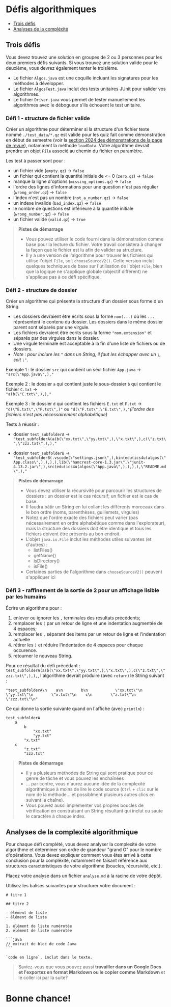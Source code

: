 # Défis algorithmiques

- [Trois défis](#trois-défis)
- [Analyses de la compléxité](#analyses-de-la-complexité-algorithmique)

## Trois défis

Vous devez trouvez une solution en groupes de 2 ou 3 personnes pour les deux premiers défis suivants. Si vous trouvez une solution valide pour le deuxième, vous devrez également tenter le troisième.

- Le fichier `Algos.java` est une coquille incluant les signatures pour les méthodes à développer.
- Le fichier `AlgosTest.java` inclut des tests unitaires JUnit pour valider vos algorithmes.
- Le fichier `Driver.java` vous permet de tester manuellement les algorithmes avec le débogueur s'ils échouent le test unitaire.

### Défi 1 - structure de fichier valide

Créer un algorithme pour déterminer si la structure d'un fichier texte nommé `./test_data/*.qz` est valide pour les quiz fait comme démonstration en début de semestre (voir la [section 2024 des démonstrations de la page de revue](https://physcrowley.github.io/ICS4U/u1-Revue.html#dmonstrations)), notamment la méthode `loadData`. Votre algorithme devrait prendre un objet `File` associé au chemin du fichier en paramètre.

Les test à passer sont pour :

- un fichier vide (`empty.qz`) -> `false`
- un fichier qui contient la quantité initiale de <= 0 (`zero.qz`) -> `false`
- manque la ligne d'options (`missing_options.qz`) -> `false`
- l'ordre des lignes d'informations pour une question n'est pas régulier (`wrong_order.qz`) -> `false`
- l'index n'est pas un nombre (`not_a_number.qz`) -> `false`
- un indexe invalide (`bad_index.qz`) -> `false`
- le nombre de questions est inférieure à la quantité initiale (`wrong_number.qz`) -> `false`
- un fichier valide (`valid.qz`) -> `true`

> **Pistes de démarrage**
> 
> - Vous pouvez utiliser le code fourni dans la démonstration comme base pour la lecture du fichier. Votre travail consistera à changer la façon que le fichier est lu afin de valider sa structure.
> - Il y a une version de l'algorithme pour trouver les fichiers qui utilise l'objet `File`, soit `chooseSourceV2()`. Cette version inclut quelques techniques de base sur l'utilisation de l'objet `File`, bien que la logique ne s'applique globale (objectif différent) ne s'applique pas à ce défi spécifique.

### Défi 2 - structure de dossier

Créer un algorithme qui présente la structure d'un dossier sous forme d'un String.

- Les dossiers devraient être écrits sous la forme `nom(...)` où les `...` réprésentent le contenu du dossier. Les dossiers dans le même dossier parent sont séparés par une virgule.
- Les fichiers devraient être écrits sous la forme `"nom.extension"` et séparés par des virgules dans le dossier.
- Une virgule terminale est acceptable à la fin d'une liste de fichiers ou de dossiers.
- _Note : pour inclure les `"` dans un String, il faut les échapper avec un `\`, soit `\"`._
  

Exemple 1 
: le dossier `src` qui contient un seul fichier `App.java` -> <br> `"src(\"App.java\",),"`

Exemple 2 
: le dossier `a` qui contient juste le sous-dossier `b` qui contient le fichier `C.txt` -> <br> `"a(b(\"C.txt\",),),"`

Exemple 3 
: le dossier `d` qui contient les fichiers `E.txt` et `F.txt` -> <br> `"d(\"E.txt\",\"F.txt\",)"` ou `"d(\"F.txt\",\"E.txt\",),"`_(l'ordre des fichiers n'est pas nécessairement alphabétique)_

Tests à réussir :

- dossier `test_subfolderA` ->  `"test_subfolderA(a(b(\"xx.txt\",\"yy.txt\",),\"x.txt\",),c(\"z.txt\",\"zzz.txt\",),),"`

- dossier `test_subfolderB` -> `"test_subfolderB(.vscode(\"settings.json\",),bin(edu(ics4u(algos(\"App.class\",),),),),lib(\"hamcrest-core-1.3.jar\",\"junit-4.13.2.jar\",),src(edu(ics4u(algos(\"App.java\",),),),),\"README.md\",),"`

> **Pistes de démarrage**
> 
> - Vous devez utiliser la récursivité pour parcourir les structures de dossiers : un dossier est le cas récursif; un fichier est le cas de  base.
> - Il faudra bâtir un String en lui collant les différents morceaux dans le bon ordre (noms, parenthèses, guillemets, virgules)
> - Notez que l'ordre exacte des fichiers peut varier (pas nécessairement en ordre alphabétique comme dans l'explorateur), mais la structure des dossiers doit être identique et tous les fichiers doivent être présents au bon endroit.
> - L'objet `java.io.File` inclut les méthodes utiles suivantes (et d'autres) :
>   - listFiles()
>   - getName()
>   - isDirectory()
>   - isFile()
> - Certaines parties de l'algorithme dans `chooseSourceV2()` peuvent s'appliquer ici

### Défi 3 - raffinement de la sortie de 2 pour un affichage lisible par les humains

Écrire un algorithme pour :

1. enlever ou ignorer les `,` terminales des résultats précédents;
2. remplacer les `(` par un retour de ligne et une indentation augmentée de 4 espaces;
3. remplacer les `,` séparant des items par un retour de ligne et l'indentation actuelle
4. rétirer les `)` et réduire l'indentation de 4 espaces pour chaque occurence.
5. retourner le nouveau String.

Pour ce résultat du défi précédant : `test_subfolderA(a(b(\"xx.txt\",\"yy.txt\",),\"x.txt\",),c(\"z.txt\",\"zzz.txt\",),),`, l'algorithme devrait produire (avec `return`) le String suivant : 

```
"test_subfolderA\n    a\n        b\n            \"xx.txt\"\n            \"yy.txt\"\n        \"x.txt\"\n    c\n        \"z.txt\"\n        \"zzz.txt\"\n"
```

Ce qui donne la sortie suivante quand on l'affiche (avec `println`) :

```
test_subfolderA
    a
        b
            "xx.txt"
            "yy.txt"
        "x.txt"
    c
        "z.txt"
        "zzz.txt"

```

> **Pistes de démarrage**
> 
> - Il y a plusieurs méthodes de String qui sont pratique pour ce genre de tâche et vous pouvez les enchaînées
> - ... par contre, vous n'aurez aucune idée de la complexité algorithmique à moins de lire le code source (`Ctrl` + `clic` sur le nom de la méthode... et possiblment plusieurs autres clics en suivant la chaîne).
> - Vous pouvez aussi implémenter vos propres boucles de vérification en construisant un String résultant qui inclut ou saute le caractère à chaque index.

## Analyses de la complexité algorithmique

Pour chaque défi complété, vous devez analyser la complexité de votre algorithme et déterminer son ordre de grandeur "grand O" pour le nombre d'opérations. Vous devez expliquer comment vous êtes arrivé à cette conclusion pour la compléxité, notamment en faisant référence aux structures caractéristiques de votre algorithme (boucles, récursivité, etc.).

Placez votre analyse dans un fichier `analyse.md` à la racine de votre dépôt.

Utilisez les balises suivantes pour structurer votre document :

~~~
# titre 1

## titre 2

- élément de liste
- élément de liste

1. élément de liste numérotée
2. élément de liste numérotée

```java
// extrait de bloc de code Java
```

`code en ligne`, inclut dans le texte.
~~~

> Saviez-vous que vous pouvez aussi **travailler dans un Google Docs et l'exportez en format Markdown ou le copier comme Markdown** et le coller ici par la suite?

# Bonne chance!
